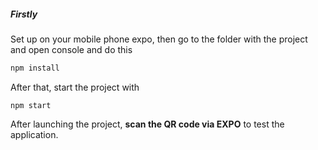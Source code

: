 ##### Firstly
Set up on your mobile phone expo,
then go to the folder with the project and open console and do this 
```js
npm install
```
After that,
start the project with
```
npm start
```
After launching the project, **scan the QR code via EXPO** to test the application.